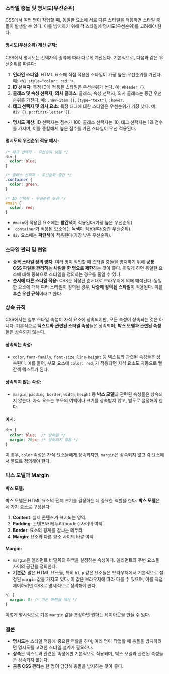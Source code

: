 ### 스타일 충돌 및 명시도(우선순위)

CSS에서 여러 명이 작업할 때, 동일한 요소에 서로 다른 스타일을 적용하면 스타일 충돌이 발생할 수 있다. 이를 방지하기 위해 각 스타일에 명시도(우선순위)를 고려해야 한다.

#### 명시도(우선순위) 계산 규칙:
CSS에서 명시도는 선택자의 종류에 따라 다르게 계산된다. 기본적으로, 다음과 같은 우선순위를 따른다:
1. **인라인 스타일**: HTML 요소에 직접 적용한 스타일이 가장 높은 우선순위를 가진다. 예: `<h1 style="color: red;">`.
2. **ID 선택자**: 특정 ID에 적용된 스타일은 우선순위가 높다. 예: `#header {}`.
3. **클래스 및 속성 선택자, 의사 클래스**: 클래스, 속성 선택자, 의사 클래스는 중간 우선순위를 가진다. 예: `.nav-item {}`, `[type="text"]`, `:hover`.
4. **태그 선택자 및 의사 요소**: 특정 태그에 대한 스타일은 우선순위가 가장 낮다. 예: `div {}`, `p::first-letter {}`.

- **명시도 계산**: ID 선택자는 점수가 100, 클래스 선택자는 10, 태그 선택자는 1의 점수를 가지며, 이를 종합해서 높은 점수를 가진 스타일이 우선 적용된다.
  
#### 명시도의 우선순위 적용 예시:
```css
/* 태그 선택자 - 우선순위 낮음 */
div {
  color: blue;
}

/* 클래스 선택자 - 우선순위 중간 */
.container {
  color: green;
}

/* ID 선택자 - 우선순위 높음 */
#main {
  color: red;
}
```
- `#main`이 적용된 요소에는 **빨간색**이 적용된다(가장 높은 우선순위).
- `.container`가 적용된 요소에는 **녹색**이 적용된다(중간 우선순위).
- `div` 요소에는 **파란색**이 적용된다(가장 낮은 우선순위).

### 스타일 관리 및 협업
- **중복 스타일 정의 방지**: 여러 명이 작업할 때 스타일 충돌을 방지하기 위해 **공통 CSS 파일을 관리하는 사람을 한 명으로 제한**하는 것이 좋다. 이렇게 하면 동일한 요소에 대해 중복으로 스타일을 정의하는 경우를 줄일 수 있다.
- **순서에 따른 스타일 적용**: CSS는 작성된 순서대로 브라우저에 의해 해석된다. 동일한 요소에 대해 여러 스타일이 정의된 경우, **나중에 정의된 스타일**이 적용된다. 이를 **후손 우선 규칙**이라고 한다.

### 상속 규칙

CSS에서는 일부 스타일 속성이 자식 요소에 상속되지만, 모든 속성이 상속되는 것은 아니다. 기본적으로 **텍스트와 관련된 스타일 속성**들은 상속되며, **박스 모델과 관련된 속성**들은 상속되지 않는다.

#### 상속되는 속성:
- `color`, `font-family`, `font-size`, `line-height` 등 텍스트와 관련된 속성들은 상속된다. 예를 들어, 부모 요소에 `color: red;`가 적용되면 자식 요소도 자동으로 빨간색 텍스트가 된다.

#### 상속되지 않는 속성:
- `margin`, `padding`, `border`, `width`, `height` 등 **박스 모델**과 관련된 속성들은 상속되지 않는다. 자식 요소는 부모의 여백이나 크기를 상속받지 않고, 별도로 설정해야 한다.
  
#### 예시:
```css
div {
  color: blue;  /* 상속됨 */
  margin: 20px; /* 상속되지 않음 */
}
```
이 경우, `color` 속성은 자식 요소들에게 상속되지만, `margin`은 상속되지 않고 각 요소에서 별도로 정의해야 한다.

### 박스 모델과 Margin

#### 박스 모델:
박스 모델은 HTML 요소의 전체 크기를 결정하는 데 중요한 역할을 한다. **박스 모델**은 네 가지 요소로 구성된다:
1. **Content**: 실제 콘텐츠가 표시되는 영역.
2. **Padding**: 콘텐츠와 테두리(border) 사이의 여백.
3. **Border**: 요소의 경계를 감싸는 테두리.
4. **Margin**: 요소와 다른 요소 사이의 바깥 여백.

#### Margin:
- `margin`은 엘리먼트 바깥쪽의 여백을 설정하는 속성이다. 엘리먼트와 주변 요소들 사이의 공간을 정의한다.
- **기본값**: 많은 HTML 요소들, 특히 `h1`, `p` 같은 요소들은 브라우저에서 기본적으로 설정된 `margin` 값을 가지고 있다. 이 값은 브라우저에 따라 다를 수 있으며, 이를 직접 제어하려면 CSS로 명시적으로 정의해야 한다.

```css
h1 {
  margin: 0; /* 기본 마진을 제거 */
}
```

이렇게 명시적으로 기본 `margin` 값을 조정하면 원하는 레이아웃을 만들 수 있다.

### 결론

- **명시도**는 스타일 적용에 중요한 역할을 하며, 여러 명이 작업할 때 충돌을 방지하려면 명시도를 고려한 스타일 설계가 필요하다.
- **상속**은 텍스트와 관련된 속성에만 기본적으로 적용되며, 박스 모델과 관련된 속성들은 상속되지 않는다.
- **공통 CSS 관리**는 한 명이 담당해 충돌을 방지하는 것이 좋다.
